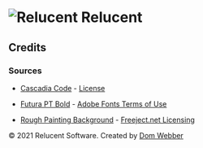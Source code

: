 # ![Relucent](./dist/relucent-logo-extended/relucent-logo-extended-cover-blue.png) Relucent

## Credits

### Sources

- [Cascadia Code](https://github.com/microsoft/cascadia-code/tree/v2102.25) -
  [License](https://github.com/microsoft/cascadia-code/blob/v2102.25/LICENSE)

- [Futura PT Bold](https://fonts.adobe.com/fonts/futura-pt) -
  [Adobe Fonts Terms of Use](https://www.adobe.com/go/adobe-fonts-terms)

- [Rough Painting Background](https://www.freeject.net/2021/01/free-demo-rough-painting-background.html) -
  [Freeject.net Licensing](https://web.archive.org/web/20210309000755/https://www.freeject.net/p/lisen.html)

&copy; 2021 Relucent Software.
Created by [Dom Webber](https://github.com/domwebber)
